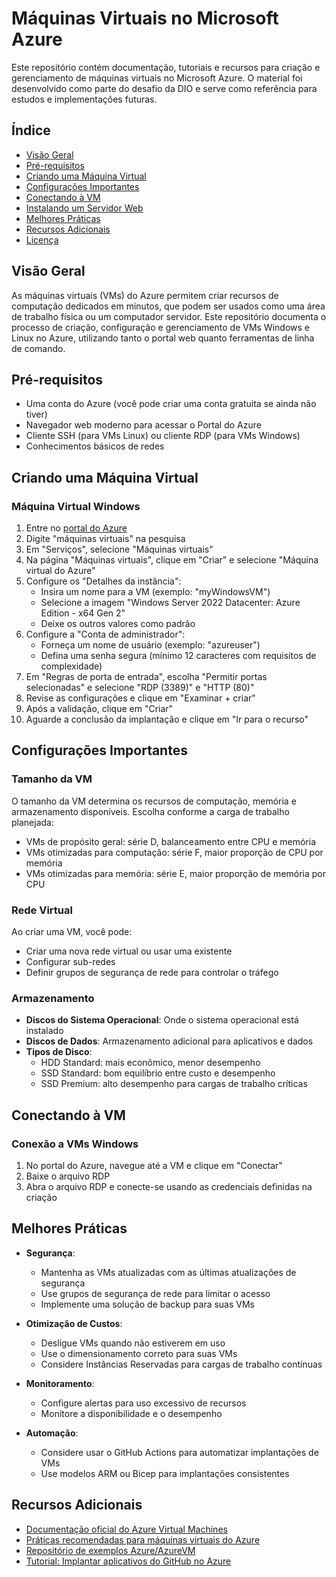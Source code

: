 # Máquinas Virtuais no Microsoft Azure

Este repositório contém documentação, tutoriais e recursos para criação e gerenciamento de máquinas virtuais no Microsoft Azure. O material foi desenvolvido como parte do desafio da DIO e serve como referência para estudos e implementações futuras.

## Índice

- [Visão Geral](#visão-geral)
- [Pré-requisitos](#pré-requisitos)
- [Criando uma Máquina Virtual](#criando-uma-máquina-virtual)
- [Configurações Importantes](#configurações-importantes)
- [Conectando à VM](#conectando-à-vm)
- [Instalando um Servidor Web](#instalando-um-servidor-web)
- [Melhores Práticas](#melhores-práticas)
- [Recursos Adicionais](#recursos-adicionais)
- [Licença](#licença)

## Visão Geral

As máquinas virtuais (VMs) do Azure permitem criar recursos de computação dedicados em minutos, que podem ser usados como uma área de trabalho física ou um computador servidor. Este repositório documenta o processo de criação, configuração e gerenciamento de VMs Windows e Linux no Azure, utilizando tanto o portal web quanto ferramentas de linha de comando.

## Pré-requisitos

- Uma conta do Azure (você pode criar uma conta gratuita se ainda não tiver)
- Navegador web moderno para acessar o Portal do Azure
- Cliente SSH (para VMs Linux) ou cliente RDP (para VMs Windows)
- Conhecimentos básicos de redes

## Criando uma Máquina Virtual

### Máquina Virtual Windows

1. Entre no [portal do Azure](https://portal.azure.com)
2. Digite "máquinas virtuais" na pesquisa
3. Em "Serviços", selecione "Máquinas virtuais"
4. Na página "Máquinas virtuais", clique em "Criar" e selecione "Máquina virtual do Azure"
5. Configure os "Detalhes da instância":
   - Insira um nome para a VM (exemplo: "myWindowsVM")
   - Selecione a imagem "Windows Server 2022 Datacenter: Azure Edition - x64 Gen 2"
   - Deixe os outros valores como padrão
6. Configure a "Conta de administrador":
   - Forneça um nome de usuário (exemplo: "azureuser")
   - Defina uma senha segura (mínimo 12 caracteres com requisitos de complexidade)
7. Em "Regras de porta de entrada", escolha "Permitir portas selecionadas" e selecione "RDP (3389)" e "HTTP (80)"
8. Revise as configurações e clique em "Examinar + criar"
9. Após a validação, clique em "Criar"
10. Aguarde a conclusão da implantação e clique em "Ir para o recurso"

## Configurações Importantes

### Tamanho da VM

O tamanho da VM determina os recursos de computação, memória e armazenamento disponíveis. Escolha conforme a carga de trabalho planejada:
- VMs de propósito geral: série D, balanceamento entre CPU e memória
- VMs otimizadas para computação: série F, maior proporção de CPU por memória
- VMs otimizadas para memória: série E, maior proporção de memória por CPU

### Rede Virtual

Ao criar uma VM, você pode:
- Criar uma nova rede virtual ou usar uma existente
- Configurar sub-redes
- Definir grupos de segurança de rede para controlar o tráfego

### Armazenamento

- **Discos do Sistema Operacional**: Onde o sistema operacional está instalado
- **Discos de Dados**: Armazenamento adicional para aplicativos e dados
- **Tipos de Disco**: 
  - HDD Standard: mais econômico, menor desempenho
  - SSD Standard: bom equilíbrio entre custo e desempenho
  - SSD Premium: alto desempenho para cargas de trabalho críticas

## Conectando à VM

### Conexão a VMs Windows

1. No portal do Azure, navegue até a VM e clique em "Conectar"
2. Baixe o arquivo RDP
3. Abra o arquivo RDP e conecte-se usando as credenciais definidas na criação

## Melhores Práticas

- **Segurança**:
  - Mantenha as VMs atualizadas com as últimas atualizações de segurança
  - Use grupos de segurança de rede para limitar o acesso
  - Implemente uma solução de backup para suas VMs

- **Otimização de Custos**:
  - Desligue VMs quando não estiverem em uso
  - Use o dimensionamento correto para suas VMs
  - Considere Instâncias Reservadas para cargas de trabalho contínuas

- **Monitoramento**:
  - Configure alertas para uso excessivo de recursos
  - Monitore a disponibilidade e o desempenho

- **Automação**:
  - Considere usar o GitHub Actions para automatizar implantações de VMs
  - Use modelos ARM ou Bicep para implantações consistentes

## Recursos Adicionais

- [Documentação oficial do Azure Virtual Machines](https://learn.microsoft.com/pt-br/azure/virtual-machines/)
- [Práticas recomendadas para máquinas virtuais do Azure](https://learn.microsoft.com/pt-br/azure/virtual-machines/maintenance-best-practices)
- [Repositório de exemplos Azure/AzureVM](https://github.com/Azure/AzureVM)
- [Tutorial: Implantar aplicativos do GitHub no Azure](https://learn.microsoft.com/pt-br/azure/developer/github/deploy-to-azure)

